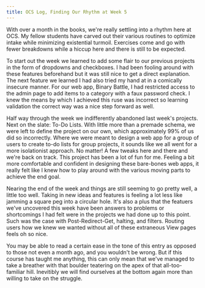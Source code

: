 ```yaml
---
title: OCS Log, Finding Our Rhythm at Week 5
---
```


With over a month in the books, we're really settling into a rhythm here at OCS. My fellow students have carved out their various routines to optimize intake while minimizing existential turmoil. Exercises come and go with fewer breakdowns while a hiccup here and there is still to be expected.

To start out the week we learned to add some flair to our previous projects in the form of dropdowns and checkboxes. I had been fooling around with these features beforehand but it was still nice to get a direct explanation. The next feature we learned I had also tried my hand at in a comically insecure manner. For our web app, Binary Battle, I had restricted access to the admin page to add items to a category with a faux password check. I knew the means by which I achieved this ruse was incorrect so learning validation the correct way was a nice step forward as well.

Half way through the week we indifferently abandoned last week's projects. Next on the slate: To-Do Lists. With little more than a premade schema, we were left to define the project on our own, which approximately 99% of us did so incorrectly. Where we were meant to design a web app for a group of users to create to-do lists for group projects, it sounds like we all went for a more isolationist approach. No matter! A few tweaks here and there and we're back on track. This project has been a lot of fun for me. Feeling a bit more comfortable and confident in designing these bare-bones web apps, it really felt like I knew how to play around with the various moving parts to achieve the end goal.

Nearing the end of the week and things are still seeming to go pretty well, a little too well. Taking in new ideas and features is feeling a lot less like jamming a square peg into a circular hole. It's also a plus that the featuers we've uncovered this week have been answers to problems or shortcomings I had felt were in the projects we had done up to this point. Such was the case with Post-Redirect-Get, halting, and filters. Routing users how we knew we wanted without all of these extraneous View pages feels oh so nice.

You may be able to read a certain ease in the tone of this entry as opposed to those not even a month ago, and you wouldn't be wrong. But if this course has taught me anything, this can only mean that we've managed to take a breather with that boulder teatering on the apex of that all-too-familiar hill. Inevitibly we will find ourselves at the bottom again more than willing to take on the struggle.